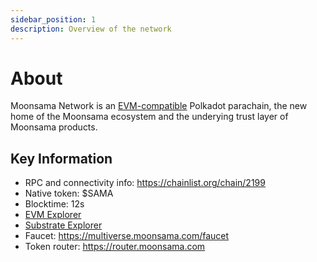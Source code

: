 ```yaml
---
sidebar_position: 1
description: Overview of the network
---
```


# About

Moonsama Network is an [EVM-compatible](./evm-compatibility) Polkadot parachain, the new home of the Moonsama ecosystem 
and the underying trust layer of Moonsama products.

## Key Information

- RPC and connectivity info: <https://chainlist.org/chain/2199>
- Native token: $SAMA
- Blocktime: 12s
- [EVM Explorer](https://explorer.moonsama.com/)
- [Substrate Explorer](https://polkadot.js.org/apps/?rpc=wss%3A%2F%2Frpc.moonsama.com%2Fws#/explorer)
- Faucet: <https://multiverse.moonsama.com/faucet>
- Token router: <https://router.moonsama.com> 
